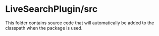 # LiveSearchPlugin/src

This folder contains source code that will automatically be added to the classpath when
the package is used.
